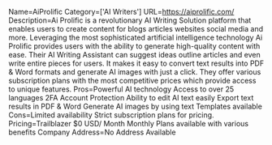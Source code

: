 Name=AiProlific
Category=['AI Writers']
URL=https://aiprolific.com/
Description=Ai Prolific is a revolutionary AI Writing Solution platform that enables users to create content for blogs articles websites social media and more. Leveraging the most sophisticated artificial intelligence technology Ai Prolific provides users with the ability to generate high-quality content with ease. Their AI Writing Assistant can suggest ideas outline articles and even write entire pieces for users. It makes it easy to convert text results into PDF & Word formats and generate AI images with just a click. They offer various subscription plans with the most competitive prices which provide access to unique features.
Pros=Powerful AI technology Access to over 25 languages 2FA Account Protection Ability to edit AI text easily Export text results in PDF & Word Generate AI images by using text Templates available
Cons=Limited availability Strict subscription plans for pricing.
Pricing=Trailblazer $0 USD/ Month Monthly Plans available with various benefits
Company Address=No Address Available
